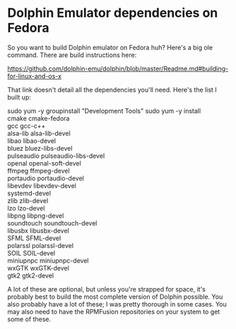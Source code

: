 # Dolphin Emulator dependencies on Fedora
So you want to build Dolphin emulator on Fedora huh? Here's a big
ole command. There are build instructions here:

https://github.com/dolphin-emu/dolphin/blob/master/Readme.md#building-for-linux-and-os-x

That link doesn't detail all the dependencies you'll need. Here's the
list I built up:

sudo yum -y groupinstall "Development Tools"
sudo yum -y install \
cmake cmake-fedora \
gcc gcc-c++ \
alsa-lib alsa-lib-devel \
libao libao-devel \
bluez bluez-libs-devel \
pulseaudio pulseaudio-libs-devel \
openal openal-soft-devel \
ffmpeg ffmpeg-devel \
portaudio portaudio-devel \
libevdev libevdev-devel \
systemd-devel \
zlib zlib-devel \
lzo lzo-devel \
libpng libpng-devel \
soundtouch soundtouch-devel \
libusbx libusbx-devel \
SFML SFML-devel \
polarssl polarssl-devel \
SOIL SOIL-devel \
miniupnpc miniupnpc-devel \
wxGTK wxGTK-devel \
gtk2 gtk2-devel

A lot of these are optional, but unless you're strapped for space, it's
probably best to build the most complete version of Dolphin possible. You
also probably have a lot of these; I was pretty thorough in some cases.
You may also need to have the RPMFusion repositories on your system to
get some of these.
